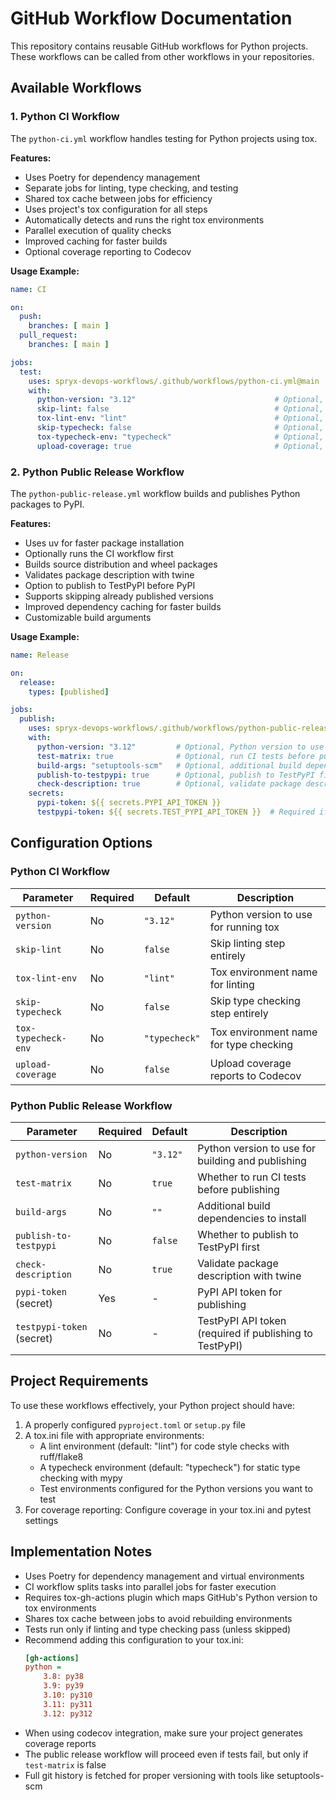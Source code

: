 # GitHub Workflow Documentation

This repository contains reusable GitHub workflows for Python projects. These workflows can be called from other workflows in your repositories.

## Available Workflows

### 1. Python CI Workflow

The `python-ci.yml` workflow handles testing for Python projects using tox.

**Features:**
- Uses Poetry for dependency management
- Separate jobs for linting, type checking, and testing
- Shared tox cache between jobs for efficiency
- Uses project's tox configuration for all steps
- Automatically detects and runs the right tox environments
- Parallel execution of quality checks
- Improved caching for faster builds
- Optional coverage reporting to Codecov

**Usage Example:**

```yaml
name: CI

on:
  push:
    branches: [ main ]
  pull_request:
    branches: [ main ]

jobs:
  test:
    uses: spryx-devops-workflows/.github/workflows/python-ci.yml@main
    with:
      python-version: "3.12"                               # Optional, Python version for running tox
      skip-lint: false                                     # Optional, skip the linting step
      tox-lint-env: "lint"                                 # Optional, tox environment for linting
      skip-typecheck: false                                # Optional, skip the type checking step
      tox-typecheck-env: "typecheck"                       # Optional, tox environment for type checking
      upload-coverage: true                                # Optional, upload to Codecov
```

### 2. Python Public Release Workflow

The `python-public-release.yml` workflow builds and publishes Python packages to PyPI.

**Features:**
- Uses uv for faster package installation
- Optionally runs the CI workflow first
- Builds source distribution and wheel packages
- Validates package description with twine
- Option to publish to TestPyPI before PyPI
- Supports skipping already published versions
- Improved dependency caching for faster builds
- Customizable build arguments

**Usage Example:**

```yaml
name: Release

on:
  release:
    types: [published]

jobs:
  publish:
    uses: spryx-devops-workflows/.github/workflows/python-public-release.yml@main
    with:
      python-version: "3.12"         # Optional, Python version to use (default: "3.12")
      test-matrix: true              # Optional, run CI tests before publishing (default: true)
      build-args: "setuptools-scm"   # Optional, additional build dependencies (default: "")
      publish-to-testpypi: true      # Optional, publish to TestPyPI first (default: false)
      check-description: true        # Optional, validate package description (default: true)
    secrets:
      pypi-token: ${{ secrets.PYPI_API_TOKEN }}
      testpypi-token: ${{ secrets.TEST_PYPI_API_TOKEN }}  # Required if publish-to-testpypi is true
```

## Configuration Options

### Python CI Workflow

| Parameter | Required | Default | Description |
|-----------|----------|---------|-------------|
| `python-version` | No | `"3.12"` | Python version to use for running tox |
| `skip-lint` | No | `false` | Skip linting step entirely |
| `tox-lint-env` | No | `"lint"` | Tox environment name for linting |
| `skip-typecheck` | No | `false` | Skip type checking step entirely |
| `tox-typecheck-env` | No | `"typecheck"` | Tox environment name for type checking |
| `upload-coverage` | No | `false` | Upload coverage reports to Codecov |

### Python Public Release Workflow

| Parameter | Required | Default | Description |
|-----------|----------|---------|-------------|
| `python-version` | No | `"3.12"` | Python version to use for building and publishing |
| `test-matrix` | No | `true` | Whether to run CI tests before publishing |
| `build-args` | No | `""` | Additional build dependencies to install |
| `publish-to-testpypi` | No | `false` | Whether to publish to TestPyPI first |
| `check-description` | No | `true` | Validate package description with twine |
| `pypi-token` (secret) | Yes | - | PyPI API token for publishing |
| `testpypi-token` (secret) | No | - | TestPyPI API token (required if publishing to TestPyPI) |

## Project Requirements

To use these workflows effectively, your Python project should have:

1. A properly configured `pyproject.toml` or `setup.py` file
2. A tox.ini file with appropriate environments:
   - A lint environment (default: "lint") for code style checks with ruff/flake8
   - A typecheck environment (default: "typecheck") for static type checking with mypy
   - Test environments configured for the Python versions you want to test
3. For coverage reporting: Configure coverage in your tox.ini and pytest settings

## Implementation Notes

- Uses Poetry for dependency management and virtual environments
- CI workflow splits tasks into parallel jobs for faster execution
- Requires tox-gh-actions plugin which maps GitHub's Python version to tox environments
- Shares tox cache between jobs to avoid rebuilding environments
- Tests run only if linting and type checking pass (unless skipped)
- Recommend adding this configuration to your tox.ini:
  ```ini
  [gh-actions]
  python =
      3.8: py38
      3.9: py39
      3.10: py310
      3.11: py311
      3.12: py312
  ```
- When using codecov integration, make sure your project generates coverage reports
- The public release workflow will proceed even if tests fail, but only if `test-matrix` is false
- Full git history is fetched for proper versioning with tools like setuptools-scm